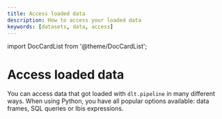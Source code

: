 ```yaml
---
title: Access loaded data
description: How to access your loaded data
keywords: [datasets, data, access]
---
```

import DocCardList from '@theme/DocCardList';

# Access loaded data

You can access data that got loaded with `dlt.pipeline` in many different ways. When using Python, you
have all popular options available: data frames, SQL queries or Ibis expressions. 

<DocCardList />

